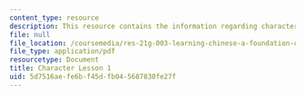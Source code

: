 ```yaml
---
content_type: resource
description: This resource contains the information regarding character lesson 1.
file: null
file_location: /coursemedia/res-21g-003-learning-chinese-a-foundation-course-in-mandarin-spring-2011/5d7516aefe6bf45dfb045687830fe27f_MITRES_21G_003S11_char01.pdf
file_type: application/pdf
resourcetype: Document
title: Character Lesson 1
uid: 5d7516ae-fe6b-f45d-fb04-5687830fe27f
---
```

